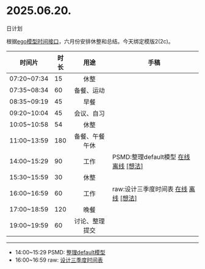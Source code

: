# 2025.06.20.
日计划

根据[ego模型时间接口](https://gitee.com/hyg/blog/blob/master/timeflow.md)，六月份安排休整和总结。今天绑定模版2(2c)。

| 时间片 | 时长 | 用途 | 手稿 |
| --- | --- | :---: | --- |
| 07:20~07:34 | 15 | 休整 |  |
| 07:35~08:34 | 60 | 备餐、运动 |  |
| 08:35~09:19 | 45 | 早餐 |  |
| 09:20~10:04 | 45 | 会议、自习 |  |
| 10:05~10:58 | 54 | 休整 |  |
| 11:00~13:59 | 180 | 备餐、午餐午休 |  |
| 14:00~15:29 | 90 | 工作 | PSMD:整理default模型 [在线](http://simp.ly/p/lsBYG9) [离线](../../draft/2025/20250620140000.md) <a href="mailto:huangyg@mars22.com?subject=关于2025.06.20.[PSMD:整理default模型]任务&body=日期: 20250620%0D%0A序号: 6%0D%0A手稿:../../draft/2025/20250620140000.md%0D%0A---请勿修改邮件主题及以上内容 从下一行开始写您的想法---%0D%0A">[想法]</a> |
| 15:30~15:59 | 30 | 休整 |  |
| 16:00~16:59 | 60 | 工作 | raw:设计三季度时间表 [在线](http://simp.ly/p/MpcbHD) [离线](../../draft/2025/20250620160000.md) <a href="mailto:huangyg@mars22.com?subject=关于2025.06.20.[raw:设计三季度时间表]任务&body=日期: 20250620%0D%0A序号: 8%0D%0A手稿:../../draft/2025/20250620160000.md%0D%0A---请勿修改邮件主题及以上内容 从下一行开始写您的想法---%0D%0A">[想法]</a> |
| 17:00~18:59 | 120 | 晚餐 |  |
| 19:00~19:59 | 60 | 讨论、整理提交 |  |

---

- 14:00~15:29	PSMD: [整理default模型](../../draft/2025/20250620.01.md)
- 16:00~16:59	raw: [设计三季度时间表](../../draft/2025/20250620.02.md)

